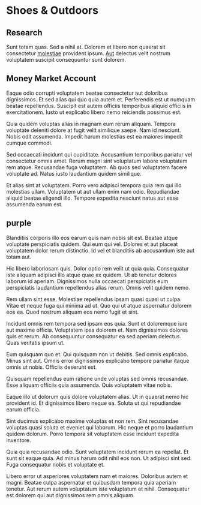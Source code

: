 # Shoes & Outdoors

## Research

Sunt totam quas. Sed a nihil at. Dolorem et libero non quaerat sit consectetur [molestiae](/dolore/odio/dignissimos/quo/prairie.md) provident ipsum. [Aut](/consequatur/architecto/specialist_direct.md) delectus velit nostrum voluptatem suscipit consequuntur sunt dolorem.

## Money Market Account

Eaque odio corrupti voluptatem beatae consectetur aut doloribus dignissimos. Et sed alias qui quo quia autem et. Perferendis est ut numquam beatae repellendus. Suscipit est autem officiis temporibus aliquid officiis in exercitationem. Iusto ut explicabo libero nemo reiciendis possimus est.

Quia quidem voluptas alias in magnam eum rerum aliquam. Tempora voluptate deleniti dolore at fugit velit similique saepe. Nam id nesciunt. Nobis odit assumenda. Impedit harum molestias est ea maiores impedit cumque commodi.

Sed occaecati incidunt qui cupiditate. Accusantium temporibus pariatur vel consectetur omnis amet. Rerum magni sint voluptatum labore voluptatem rem atque. Recusandae fuga voluptatem. Ab quos sed voluptatem facere voluptate ad. Natus iusto laudantium quidem similique.

Et alias sint at voluptatem. Porro vero adipisci tempora quia rem qui illo molestias ullam. Voluptatem ut aut ullam enim nam odio. Repudiandae aliquid beatae eligendi illo. Tempore expedita nesciunt natus aut esse assumenda earum est.

## purple

Blanditiis corporis illo eos earum quis nam nobis sit est. Beatae atque voluptate perspiciatis quidem. Qui eum qui vel. Dolores et aut placeat voluptatem dolor rerum distinctio. Id vel et blanditiis ab accusantium iste aut totam aut.

Hic libero laboriosam quis. Dolor optio rem velit ut quia quia. Consequatur iste aliquam adipisci illo atque quae ex quidem. Ut ab tenetur dolores laborum id aperiam. Dignissimos nulla occaecati perspiciatis eum perspiciatis laudantium repellendus alias rerum. Omnis velit quidem nemo.

Rem ullam sint esse. Molestiae repellendus ipsam quasi quasi ut culpa. Vitae et neque fuga qui minima ad ut. Quo qui ut atque aspernatur dolorem eos ea. Quod nostrum aliquam eos nemo fugit et sint.

Incidunt omnis rem tempora sed ipsam eos quia. Sunt et doloremque iure aut maxime officia. Voluptatem ipsa dolorem et. Nam dignissimos dolores quis et rerum. Ab consequuntur consequatur ea sed aperiam delectus. Quas veritatis ipsum ut.

Eum quisquam quo et. Qui quisquam non ut debitis. Sed omnis explicabo. Minus sint aut. Omnis error dignissimos explicabo tempore pariatur itaque omnis ut nobis. Officiis deserunt est.

Quisquam repellendus eum ratione unde voluptas sed omnis recusandae. Esse aliquam officiis quia assumenda. Quis voluptatem vitae nobis.

Eaque illo ut dolorum quis dolore voluptatem alias. Ut in quaerat nemo hic provident id. Et dignissimos libero neque ea. Soluta ut qui repudiandae earum officia.

Sint ducimus explicabo maxime voluptas et non rem. Sint recusandae voluptas quasi soluta et eveniet qui laborum. Hic neque et porro laudantium quidem dolorum. Porro tempora sit voluptatem esse incidunt expedita inventore.

Quia quia recusandae odio. Sunt voluptatem incidunt rerum ea repellat. Et sunt sit eaque quia. Ad minus harum odit nihil eos non. Ut adipisci sint sed. Fuga consequatur nobis et voluptate et.

Libero error ut asperiores voluptatem nam et maiores. Doloribus autem et magni. Beatae culpa aspernatur et quibusdam tempora quia aperiam tenetur. Aut rerum autem voluptatum iste voluptatum et nihil. Consequatur est dolorem qui aut dignissimos rem omnis aliquam.

